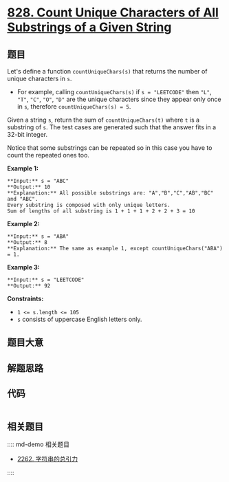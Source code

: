 # [828. Count Unique Characters of All Substrings of a Given String](https://leetcode.com/problems/count-unique-characters-of-all-substrings-of-a-given-string)

## 题目

Let's define a function `countUniqueChars(s)` that returns the number of
unique characters in `s`.

  * For example, calling `countUniqueChars(s)` if `s = "LEETCODE"` then `"L"`, `"T"`, `"C"`, `"O"`, `"D"` are the unique characters since they appear only once in `s`, therefore `countUniqueChars(s) = 5`.

Given a string `s`, return the sum of `countUniqueChars(t)` where `t` is a
substring of `s`. The test cases are generated such that the answer fits in a
32-bit integer.

Notice that some substrings can be repeated so in this case you have to count
the repeated ones too.



**Example 1:**

    
    
    **Input:** s = "ABC"
    **Output:** 10
    **Explanation:** All possible substrings are: "A","B","C","AB","BC" and "ABC".
    Every substring is composed with only unique letters.
    Sum of lengths of all substring is 1 + 1 + 1 + 2 + 2 + 3 = 10
    

**Example 2:**

    
    
    **Input:** s = "ABA"
    **Output:** 8
    **Explanation:** The same as example 1, except countUniqueChars("ABA") = 1.
    

**Example 3:**

    
    
    **Input:** s = "LEETCODE"
    **Output:** 92
    



**Constraints:**

  * `1 <= s.length <= 105`
  * `s` consists of uppercase English letters only.


## 题目大意

## 解题思路

## 代码

```javascript

```

## 相关题目

:::: md-demo 相关题目
- [2262. 字符串的总引力](https://leetcode.com/problems/total-appeal-of-a-string)

::::
